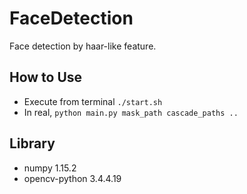 # FaceDetection

Face detection by haar-like feature.

## How to Use

- Execute from terminal `./start.sh`
- In real, `python main.py mask_path cascade_paths ..`

## Library

- numpy             1.15.2
- opencv-python     3.4.4.19